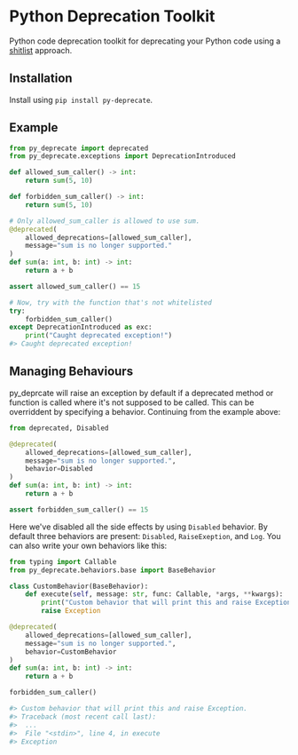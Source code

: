 # Python Deprecation Toolkit


Python code deprecation toolkit for deprecating your Python code using a
[shitlist](https://sirupsen.com/shitlists/) approach.


## Installation

Install using `pip install py-deprecate`.

## Example

```py
from py_deprecate import deprecated
from py_deprecate.exceptions import DeprecationIntroduced

def allowed_sum_caller() -> int:
    return sum(5, 10)

def forbidden_sum_caller() -> int:
    return sum(5, 10)

# Only allowed_sum_caller is allowed to use sum.
@deprecated(
    allowed_deprecations=[allowed_sum_caller],
    message="sum is no longer supported."
)
def sum(a: int, b: int) -> int:
    return a + b

assert allowed_sum_caller() == 15

# Now, try with the function that's not whitelisted
try:
    forbidden_sum_caller()
except DeprecationIntroduced as exc:
    print("Caught deprecated exception!")
#> Caught deprecated exception!
```

## Managing Behaviours

py_deprcate will raise an exception by default if a deprecated method
or function is called where it's not supposed to be called. This can be
overriddent by specifying a behavior. Continuing from the example above:

```py
from deprecated, Disabled

@deprecated(
    allowed_deprecations=[allowed_sum_caller],
    message="sum is no longer supported.",
    behavior=Disabled
)
def sum(a: int, b: int) -> int:
    return a + b

assert forbidden_sum_caller() == 15
```

Here we've disabled all the side effects by using `Disabled` behavior. By default
three behaviors are present: `Disabled`, `RaiseExeption`, and `Log`. You can also
write your own behaviors like this:

```py
from typing import Callable
from py_deprecate.behaviors.base import BaseBehavior

class CustomBehavior(BaseBehavior):
    def execute(self, message: str, func: Callable, *args, **kwargs):
        print("Custom behavior that will print this and raise Exception.")
        raise Exception

@deprecated(
    allowed_deprecations=[allowed_sum_caller],
    message="sum is no longer supported.",
    behavior=CustomBehavior
)
def sum(a: int, b: int) -> int:
    return a + b

forbidden_sum_caller()

#> Custom behavior that will print this and raise Exception.
#> Traceback (most recent call last):
#>  ...
#>  File "<stdin>", line 4, in execute
#> Exception
```

